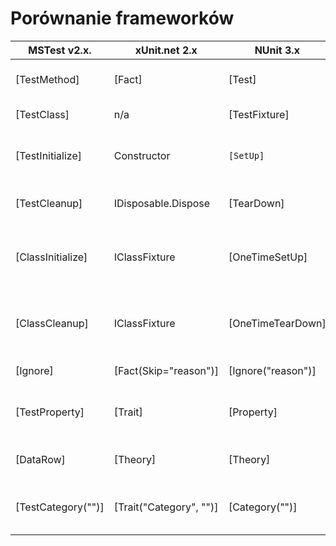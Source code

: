 # Porównanie frameworków
| MSTest v2.x.         | xUnit.net 2.x             | NUnit 3.x            | Comments                                           |
| -------------------- | ------------------------- | -------------------- | -------------------------------------------------- |
| \[TestMethod\]       | \[Fact\]                  | \[Test\]             | Marks a test method.                               |
| \[TestClass\]        | n/a                       | \[TestFixture\]      | Marks a test class.                                |
| \[TestInitialize\]   | Constructor               | `[SetUp]`            | Triggered before every test case.                  |
| \[TestCleanup\]      | IDisposable.Dispose       | \[TearDown\]         | Triggered after every test case.                   |
| \[ClassInitialize\]  | IClassFixture<T>          | \[OneTimeSetUp\]     | One-time triggered method before test cases start. |
| \[ClassCleanup\]     | IClassFixture<T>          | \[OneTimeTearDown\]  | One-time triggered method after test cases end.    |
| \[Ignore\]           | \[Fact(Skip="reason")\]   | \[Ignore("reason")\] | Ignores a test case.                               |
| \[TestProperty\]     | \[Trait\]                 | \[Property\]         | Sets arbitrary metadata on a test.                 |
| \[DataRow\]          | \[Theory\]                | \[Theory\]           | Configures a data-driven test.                     |
| \[TestCategory("")\] | \[Trait("Category", "")\] | \[Category("")\]     | Categorizes the test cases or classes.             |
